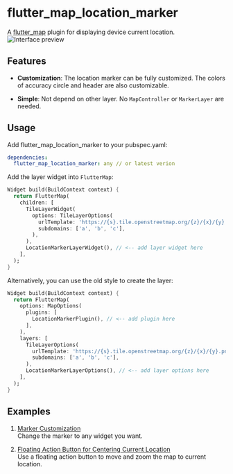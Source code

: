 # flutter_map_location_marker

A [flutter_map](https://pub.dev/packages/flutter_map) plugin for displaying device current location.
![Interface preview](https://github.com/tlserver/flutter_map_location_marker/raw/master/assets/interface.jpg)

## Features

* **Customization**: The location marker can be fully customized. The colors of accuracy circle and
header are also customizable.

* **Simple**: Not depend on other layer. No `MapController` or `MarkerLayer` are needed.

## Usage

Add flutter_map_location_marker to your pubspec.yaml:
 
```yaml
dependencies:
  flutter_map_location_marker: any // or latest verion
```

Add the layer widget into `FlutterMap`:

```dart
Widget build(BuildContext context) {
  return FlutterMap(
    children: [
      TileLayerWidget(
        options: TileLayerOptions(
          urlTemplate: 'https://{s}.tile.openstreetmap.org/{z}/{x}/{y}.png',
          subdomains: ['a', 'b', 'c'],
        ),
      ),
      LocationMarkerLayerWidget(), // <-- add layer widget here
    ],
  );
}
```

Alternatively, you can use the old style to create the layer:

```dart
Widget build(BuildContext context) {
  return FlutterMap(
    options: MapOptions(
      plugins: [
        LocationMarkerPlugin(), // <-- add plugin here
      ],
    ),
    layers: [
      TileLayerOptions(
        urlTemplate: 'https://{s}.tile.openstreetmap.org/{z}/{x}/{y}.png',
        subdomains: ['a', 'b', 'c'],
      ),
      LocationMarkerLayerOptions(), // <-- add layer options here
    ],
  );
}
```

## Examples

1. [Marker Customization](./example/lib/page/customize_marker_example.dart)  
Change the marker to any widget you want.

2. [Floating Action Button for Centering Current Location](./example/lib/page/center_fab_example.dart)  
Use a floating action button to move and zoom the map to current location.
